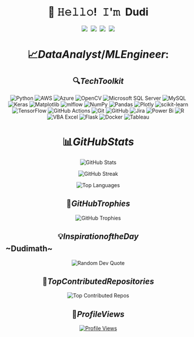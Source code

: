 <!-- Title -->
<h1 align="center" title="...and I'm happy to see you here :)">👋 𝙷𝚎𝚕𝚕𝚘! 𝙸'𝚖 Dudi</h1>
<!-- Socials -->
<p align="center">
   <kbd>
  <a href="https://twitter.com/Actuary Dudi" title="Twitter - @Actuary Dudi"><img src="https://img.shields.io/badge/-@Actuary Dudi-00acee?style=flat&logo=Twitter&logoColor=white" /></a>
  <a href="https://www.linkedin.com/in/dudi" title="LinkedIn - Martin Dudi"><img src="https://img.shields.io/badge/-Martin Dudi-0072b1?style=flat&logo=Linkedin&logoColor=white" /></a>
   <a href="https://www.facebook.com/martin.dudi.355?mibextid=ZbWKwL" title="Facebook - Martin Dudi"><img src="https://img.shields.io/badge/-Martin Dudi-0072b1?style=flat&logo=Facebook&logoColor=white" /></a>
  <a href="https://www.instagram.com/dudimath" title="Instagram - dudimath"><img src="https://img.shields.io/badge/-dudimath-0072b1?style=flat&logo=Instagram&logoColor=white" /></a>
   
  </kbd>
</p>

# $$📈 Data Analyst/ML Engineer:$$

## $$🔍 Tech Toolkit$$

<p align="center">
  <img src="https://img.shields.io/badge/python-3670A0?style=for-the-badge&logo=python&logoColor=ffdd54" alt="Python" />
  <img src="https://img.shields.io/badge/AWS-%23FF9900.svg?style=for-the-badge&logo=amazon-aws&logoColor=white" alt="AWS" />
  <img src="https://img.shields.io/badge/azure-%230072C6.svg?style=for-the-badge&logo=microsoftazure&logoColor=white" alt="Azure" />
  <img src="https://img.shields.io/badge/opencv-%23white.svg?style=for-the-badge&logo=opencv&logoColor=white" alt="OpenCV" />
  <img src="https://img.shields.io/badge/Microsoft%20SQL%20Server-CC2927?style=for-the-badge&logo=microsoft%20sql%20server&logoColor=white" alt="Microsoft SQL Server" />
  <img src="https://img.shields.io/badge/mysql-4479A1.svg?style=for-the-badge&logo=mysql&logoColor=white" alt="MySQL" />
  <img src="https://img.shields.io/badge/Keras-%23D00000.svg?style=for-the-badge&logo=Keras&logoColor=white" alt="Keras" />
  <img src="https://img.shields.io/badge/Matplotlib-%23ffffff.svg?style=for-the-badge&logo=Matplotlib&logoColor=black" alt="Matplotlib" />
  <img src="https://img.shields.io/badge/mlflow-%23d9ead3.svg?style=for-the-badge&logo=numpy&logoColor=blue" alt="mlflow" />
  <img src="https://img.shields.io/badge/numpy-%23013243.svg?style=for-the-badge&logo=numpy&logoColor=white" alt="NumPy" />
  <img src="https://img.shields.io/badge/pandas-%23150458.svg?style=for-the-badge&logo=pandas&logoColor=white" alt="Pandas" />
  <img src="https://img.shields.io/badge/Plotly-%233F4F75.svg?style=for-the-badge&logo=plotly&logoColor=white" alt="Plotly" />
  <img src="https://img.shields.io/badge/scikit--learn-%23F7931E.svg?style=for-the-badge&logo=scikit-learn&logoColor=white" alt="scikit-learn" />
  <img src="https://img.shields.io/badge/TensorFlow-%23FF6F00.svg?style=for-the-badge&logo=TensorFlow&logoColor=white" alt="TensorFlow" />
  <img src="https://img.shields.io/badge/github%20actions-%232671E5.svg?style=for-the-badge&logo=githubactions&logoColor=white" alt="GitHub Actions" />
  <img src="https://img.shields.io/badge/git-%23F05033.svg?style=for-the-badge&logo=git&logoColor=white" alt="Git" />
  <img src="https://img.shields.io/badge/github-%23121011.svg?style=for-the-badge&logo=github&logoColor=white" alt="GitHub" />
  <img src="https://img.shields.io/badge/jira-%230A0FFF.svg?style=for-the-badge&logo=jira&logoColor=white" alt="Jira" />
  <img src="https://img.shields.io/badge/power_bi-F2C811?style=for-the-badge&logo=powerbi&logoColor=black" alt="Power Bi" />
  <img src="https://img.shields.io/badge/R-276DC3?style=for-the-badge&logo=r&logoColor=white" alt="R" />
  <img src="https://img.shields.io/badge/VBA%20Excel-217346?style=for-the-badge&logo=microsoft-excel&logoColor=white" alt="VBA Excel" />
  <img src="https://img.shields.io/badge/Flask-%23000?style=for-the-badge&logo=flask&logoColor=white" alt="Flask" />
  <img src="https://img.shields.io/badge/Docker-%232496ED.svg?style=for-the-badge&logo=docker&logoColor=white" alt="Docker" />
  <img src="https://img.shields.io/badge/Tableau-E97627.svg?style=for-the-badge&logo=tableau&logoColor=white" alt="Tableau" />
</p>

# $$📊 GitHub Stats$$
<div align="center">
  
  ![GitHub Stats](https://github-readme-stats.vercel.app/api?username=Dudimath&theme=merko&hide_border=false&include_all_commits=true&count_private=true)
  
  ![GitHub Streak](https://github-readme-streak-stats.herokuapp.com/?user=Dudimath&theme=merko&hide_border=false)

  ![Top Languages](https://github-readme-stats.vercel.app/api/top-langs/?username=Dudimath&theme=merko&hide_border=false&include_all_commits=true&count_private=true&layout=compact)
  
</div>


## $$🏅 GitHub Trophies$$

<div align="center">
  <img src="https://github-profile-trophy.vercel.app/?username=Dudimath&theme=radical&no-frame=false&no-bg=true&margin-w=4" alt="GitHub Trophies" />
</div>

## $$💡 Inspiration of the Day$$ ~Dudimath~
<div align="center">
  <img src="https://quotes-github-readme.vercel.app/api?type=horizontal&theme=merko" alt="Random Dev Quote" />
</div>

## $$🚀 Top Contributed Repositories$$

<div align="center">
  <img src="https://github-contributor-stats.vercel.app/api?username=Dudimath&limit=5&theme=radical&combine_all_yearly_contributions=true" alt="Top Contributed Repos" />
</div>

## $$👀 Profile Views$$

<div align="center">
  <a href="https://visitcount.itsvg.in">
    <img src="https://visitcount.itsvg.in/api?id=Dudimath&icon=5&color=7" alt="Profile Views" />
  </a>
</div>
</p>
</details>

<!-- Snek -->   

</details>
